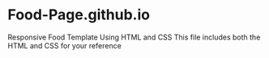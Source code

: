 # Food-Page.github.io
Responsive Food Template Using HTML and CSS
This file includes both the HTML and CSS for your reference
